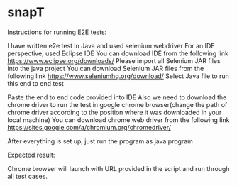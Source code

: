 # snapT
Instructions for running E2E tests:


I have written e2e test in Java and used selenium webdriver 
For an IDE perspective, used Eclipse IDE
	You can download IDE from the following link
	https://www.eclipse.org/downloads/
Please import all Selenium JAR files into the java project 
You can download Selenium JAR files from the following link
https://www.seleniumhq.org/download/
Select Java file to run this end to end test

Paste the end to end code provided into IDE
Also we need to download the chrome driver to run the test in google chrome browser(change the path of chrome driver according to the position where it was downloaded in your local machine)
You can download chrome web driver from the following link
https://sites.google.com/a/chromium.org/chromedriver/

After everything is set up, just run the program as java program

Expected result:

Chrome browser will launch with URL provided in the script and run through all test cases.

